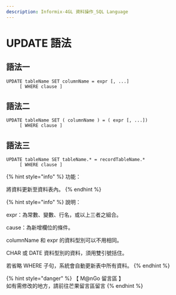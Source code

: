 ```yaml
---
description: Informix-4GL 資料操作_SQL Language
---
```


# UPDATE 語法

## 語法一

```inform7
UPDATE tableName SET columnName = expr [, ...]
     [ WHERE clause ]
```

## 語法二

```inform7
UPDATE tableName SET ( columnName ) = ( expr [, ...])
     [ WHERE clause ]
```

## 語法三

```inform7
UPDATE tableName SET tableName.* = recordTableName.*
     [ WHERE clause ]
```

{% hint style="info" %}
功能：

將資料更新至資料表內。
{% endhint %}

{% hint style="info" %}
說明：

expr：為常數、變數、行名，或以上三者之組合。

cause：為新增欄位的條件。

columnName 和 expr 的資料型別可以不用相同。

CHAR 或 DATE 資料型別的資料，須用雙引號括住。

若省略 WHERE 子句，系統會自動更新表中所有資料。
{% endhint %}

{% hint style="danger" %}
【 M@nGo 留言區 】\
如有需修改的地方，請前往芒果留言區留言
{% endhint %}
